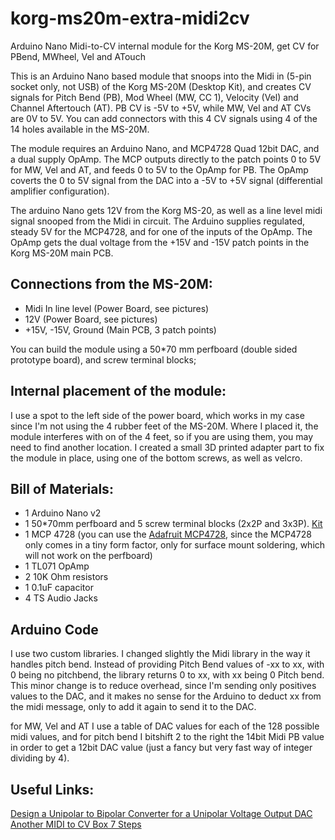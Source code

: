 # korg-ms20m-extra-midi2cv
Arduino Nano Midi-to-CV internal module for the Korg MS-20M, get CV for PBend, MWheel, Vel and ATouch

This is an Arduino Nano based module that snoops into the Midi in (5-pin socket only, not USB) of the Korg MS-20M (Desktop Kit), and creates CV signals for Pitch Bend (PB), Mod Wheel (MW, CC 1), Velocity (Vel) and Channel Aftertouch (AT). PB CV is -5V to +5V, while MW, Vel and AT CVs are 0V to 5V. You can add connectors with this 4 CV signals using 4 of the 14 holes available in the MS-20M.

The module requires an Arduino Nano, and MCP4728 Quad 12bit DAC, and a dual supply OpAmp. The MCP outputs directly to the patch points 0 to 5V for MW, Vel and AT, and feeds 0 to 5V to the OpAmp for PB. The OpAmp coverts the 0 to 5V signal from the DAC into a -5V to +5V signal (differential amplifier configuration).

The arduino Nano gets 12V from the Korg MS-20, as well as a line level midi signal snooped from the Midi in circuit. The Arduino supplies regulated, steady 5V for the MCP4728, and for one of the inputs of the OpAmp. The OpAmp gets the dual voltage from the +15V and -15V patch points in the Korg MS-20M main PCB.

## Connections from the MS-20M:
* Midi In line level (Power Board, see pictures)
* 12V (Power Board, see pictures)
* +15V, -15V, Ground (Main PCB, 3 patch points)

You can build the module using a 50*70 mm perfboard (double sided prototype board), and screw terminal blocks;

## Internal placement of the module:
I use a spot to the left side of the power board, which works in my case since I'm not using the 4 rubber feet of the MS-20M. Where I placed it, the module interferes with on of the 4 feet, so if you are using them, you may need to find another location. I created a small 3D printed adapter part to fix the module in place, using one of the bottom screws, as well as velcro. 

## Bill of Materials:
* 1 Arduino Nano v2
* 1 50*70mm perfboard and 5 screw terminal blocks (2x2P and 3x3P). [Kit](https://www.ebay.com/itm/266349684113?mkcid=16&mkevt=1&mkrid=711-127632-2357-0&ssspo=Y32Ir_LeSfK&sssrc=2047675&ssuid=X02keB-tSR2&widget_ver=artemis&media=COPY)
* 1 MCP 4728 (you can use the [Adafruit MCP4728](https://www.adafruit.com/product/4470), since the MCP4728 only comes in a tiny form factor, only for surface mount soldering, which will not work on the perfboard) 
* 1 TL071 OpAmp
* 2 10K Ohm resistors
* 1 0.1uF capacitor
* 4 TS Audio Jacks

## Arduino Code
I use two custom libraries. I changed slightly the Midi library in the way it handles pitch bend. Instead of providing Pitch Bend values of -xx to xx, with 0 being no pitchbend, the library returns 0 to xx, with xx being 0 Pitch bend. This minor change is to reduce overhead, since I'm sending only positives values to the DAC, and it makes no sense for the Arduino to deduct xx from the midi message, only to add it again to send it to the DAC.

for MW, Vel and AT I use a table of DAC values for each of the 128 possible midi values, and for pitch bend I bitshift 2 to the right the 14bit Midi PB value in order to get a 12bit DAC value (just a fancy but very fast way of integer dividing by 4).

## Useful Links:
[Design a Unipolar to Bipolar Converter for a Unipolar Voltage Output DAC](https://masteringelectronicsdesign.com/design-a-unipolar-to-bipolar-converter-for-a-unipolar-voltage-output-dac/)
[Another MIDI to CV Box 7 Steps](https://www.instructables.com/Another-MIDI-to-CV-Box-/)


